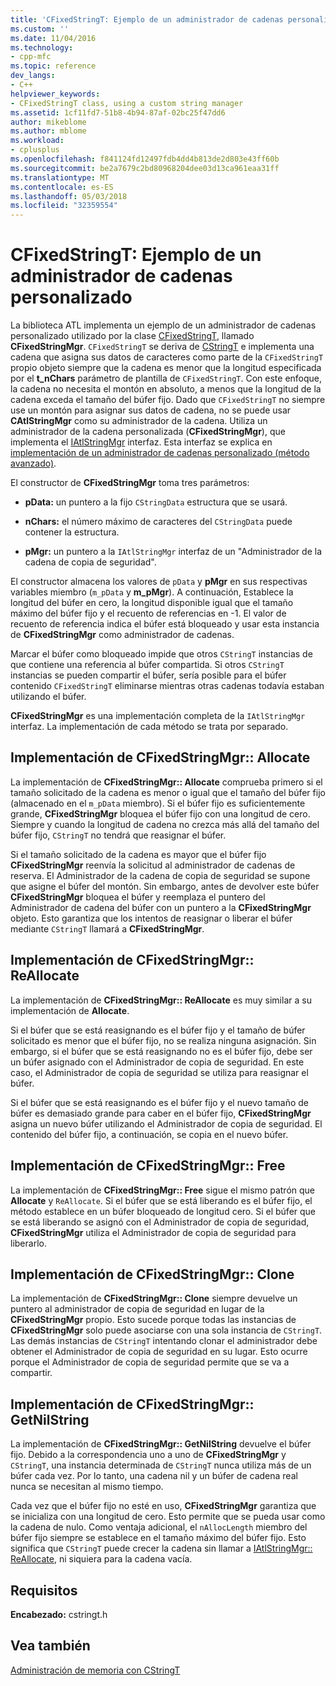 ```yaml
---
title: 'CFixedStringT: Ejemplo de un administrador de cadenas personalizado | Documentos de Microsoft'
ms.custom: ''
ms.date: 11/04/2016
ms.technology:
- cpp-mfc
ms.topic: reference
dev_langs:
- C++
helpviewer_keywords:
- CFixedStringT class, using a custom string manager
ms.assetid: 1cf11fd7-51b8-4b94-87af-02bc25f47dd6
author: mikeblome
ms.author: mblome
ms.workload:
- cplusplus
ms.openlocfilehash: f841124fd12497fdb4dd4b813de2d803e43ff60b
ms.sourcegitcommit: be2a7679c2bd80968204dee03d13ca961eaa31ff
ms.translationtype: MT
ms.contentlocale: es-ES
ms.lasthandoff: 05/03/2018
ms.locfileid: "32359554"
---
```

# <a name="cfixedstringt-example-of-a-custom-string-manager"></a>CFixedStringT: Ejemplo de un administrador de cadenas personalizado
La biblioteca ATL implementa un ejemplo de un administrador de cadenas personalizado utilizado por la clase [CFixedStringT](../atl-mfc-shared/reference/cfixedstringt-class.md), llamado **CFixedStringMgr**. `CFixedStringT` se deriva de [CStringT](../atl-mfc-shared/reference/cstringt-class.md) e implementa una cadena que asigna sus datos de caracteres como parte de la `CFixedStringT` propio objeto siempre que la cadena es menor que la longitud especificada por el **t_nChars** parámetro de plantilla de `CFixedStringT`. Con este enfoque, la cadena no necesita el montón en absoluto, a menos que la longitud de la cadena exceda el tamaño del búfer fijo. Dado que `CFixedStringT` no siempre use un montón para asignar sus datos de cadena, no se puede usar **CAtlStringMgr** como su administrador de la cadena. Utiliza un administrador de la cadena personalizada (**CFixedStringMgr**), que implementa el [IAtlStringMgr](../atl-mfc-shared/reference/iatlstringmgr-class.md) interfaz. Esta interfaz se explica en [implementación de un administrador de cadenas personalizado (método avanzado)](../atl-mfc-shared/implementation-of-a-custom-string-manager-advanced-method.md).  
  
 El constructor de **CFixedStringMgr** toma tres parámetros:  
  
-   **pData:** un puntero a la fijo `CStringData` estructura que se usará.  
  
-   **nChars:** el número máximo de caracteres del `CStringData` puede contener la estructura.  
  
-   **pMgr:** un puntero a la `IAtlStringMgr` interfaz de un "Administrador de la cadena de copia de seguridad".  
  
 El constructor almacena los valores de `pData` y **pMgr** en sus respectivas variables miembro (`m_pData` y **m_pMgr**). A continuación, Establece la longitud del búfer en cero, la longitud disponible igual que el tamaño máximo del búfer fijo y el recuento de referencias en -1. El valor de recuento de referencia indica el búfer está bloqueado y usar esta instancia de **CFixedStringMgr** como administrador de cadenas.  
  
 Marcar el búfer como bloqueado impide que otros `CStringT` instancias de que contiene una referencia al búfer compartida. Si otros `CStringT` instancias se pueden compartir el búfer, sería posible para el búfer contenido `CFixedStringT` eliminarse mientras otras cadenas todavía estaban utilizando el búfer.  
  
 **CFixedStringMgr** es una implementación completa de la `IAtlStringMgr` interfaz. La implementación de cada método se trata por separado.  
  
## <a name="implementation-of-cfixedstringmgrallocate"></a>Implementación de CFixedStringMgr:: Allocate  
 La implementación de **CFixedStringMgr:: Allocate** comprueba primero si el tamaño solicitado de la cadena es menor o igual que el tamaño del búfer fijo (almacenado en el `m_pData` miembro). Si el búfer fijo es suficientemente grande, **CFixedStringMgr** bloquea el búfer fijo con una longitud de cero. Siempre y cuando la longitud de cadena no crezca más allá del tamaño del búfer fijo, `CStringT` no tendrá que reasignar el búfer.  
  
 Si el tamaño solicitado de la cadena es mayor que el búfer fijo **CFixedStringMgr** reenvía la solicitud al administrador de cadenas de reserva. El Administrador de la cadena de copia de seguridad se supone que asigne el búfer del montón. Sin embargo, antes de devolver este búfer **CFixedStringMgr** bloquea el búfer y reemplaza el puntero del Administrador de cadena del búfer con un puntero a la **CFixedStringMgr** objeto. Esto garantiza que los intentos de reasignar o liberar el búfer mediante `CStringT` llamará a **CFixedStringMgr**.  
  
## <a name="implementation-of-cfixedstringmgrreallocate"></a>Implementación de CFixedStringMgr:: ReAllocate  
 La implementación de **CFixedStringMgr:: ReAllocate** es muy similar a su implementación de **Allocate**.  
  
 Si el búfer que se está reasignando es el búfer fijo y el tamaño de búfer solicitado es menor que el búfer fijo, no se realiza ninguna asignación. Sin embargo, si el búfer que se está reasignando no es el búfer fijo, debe ser un búfer asignado con el Administrador de copia de seguridad. En este caso, el Administrador de copia de seguridad se utiliza para reasignar el búfer.  
  
 Si el búfer que se está reasignando es el búfer fijo y el nuevo tamaño de búfer es demasiado grande para caber en el búfer fijo, **CFixedStringMgr** asigna un nuevo búfer utilizando el Administrador de copia de seguridad. El contenido del búfer fijo, a continuación, se copia en el nuevo búfer.  
  
## <a name="implementation-of-cfixedstringmgrfree"></a>Implementación de CFixedStringMgr:: Free  
 La implementación de **CFixedStringMgr:: Free** sigue el mismo patrón que **Allocate** y `ReAllocate`. Si el búfer que se está liberando es el búfer fijo, el método establece en un búfer bloqueado de longitud cero. Si el búfer que se está liberando se asignó con el Administrador de copia de seguridad, **CFixedStringMgr** utiliza el Administrador de copia de seguridad para liberarlo.  
  
## <a name="implementation-of-cfixedstringmgrclone"></a>Implementación de CFixedStringMgr:: Clone  
 La implementación de **CFixedStringMgr:: Clone** siempre devuelve un puntero al administrador de copia de seguridad en lugar de la **CFixedStringMgr** propio. Esto sucede porque todas las instancias de **CFixedStringMgr** solo puede asociarse con una sola instancia de `CStringT`. Las demás instancias de `CStringT` intentando clonar el administrador debe obtener el Administrador de copia de seguridad en su lugar. Esto ocurre porque el Administrador de copia de seguridad permite que se va a compartir.  
  
## <a name="implementation-of-cfixedstringmgrgetnilstring"></a>Implementación de CFixedStringMgr:: GetNilString  
 La implementación de **CFixedStringMgr:: GetNilString** devuelve el búfer fijo. Debido a la correspondencia uno a uno de **CFixedStringMgr** y `CStringT`, una instancia determinada de `CStringT` nunca utiliza más de un búfer cada vez. Por lo tanto, una cadena nil y un búfer de cadena real nunca se necesitan al mismo tiempo.  
  
 Cada vez que el búfer fijo no esté en uso, **CFixedStringMgr** garantiza que se inicializa con una longitud de cero. Esto permite que se pueda usar como la cadena de nulo. Como ventaja adicional, el `nAllocLength` miembro del búfer fijo siempre se establece en el tamaño máximo del búfer fijo. Esto significa que `CStringT` puede crecer la cadena sin llamar a [IAtlStringMgr:: ReAllocate](../atl-mfc-shared/reference/iatlstringmgr-class.md#reallocate), ni siquiera para la cadena vacía.  
  
## <a name="requirements"></a>Requisitos  
 **Encabezado:** cstringt.h  
  
## <a name="see-also"></a>Vea también  
 [Administración de memoria con CStringT](../atl-mfc-shared/memory-management-with-cstringt.md)

